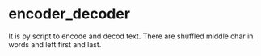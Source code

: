 # encoder_decoder
It is py script to encode and decod text. There are shuffled middle char in words and left first and last.
